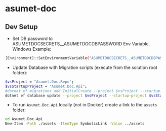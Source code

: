 # asumet-doc

## Dev Setup
* Set DB password to ASUMETDOCSECRETS__ASUMETDOCDBPASSWORD Env Variable. Windows Example:
```bash
[Environment]::SetEnvironmentVariable("ASUMETDOCSECRETS__ASUMETDOCDBPASSWORD", "MyPass", [System.EnvironmentVariableTarget]::User)
```

* Update Database with Migration scripts (execute from the solution root folder):
```bash
$vsProject = "Asumet.Doc.Repo";
$vsStartupProject = "Asumet.Doc.Api";
#dotnet ef migrations add InitialCreate --project $vsProject --startup-project $vsStartupProject;
dotnet ef database update --project $vsProject --startup-project $vsStartupProject;
```

* To run `Asumet.Doc.Api` locally (not in Docker) create a link to the `assets` folder:
```bash
cd Asumet.Doc.Api
New-Item -Path ./assets -ItemType SymbolicLink -Value ../assets
```
